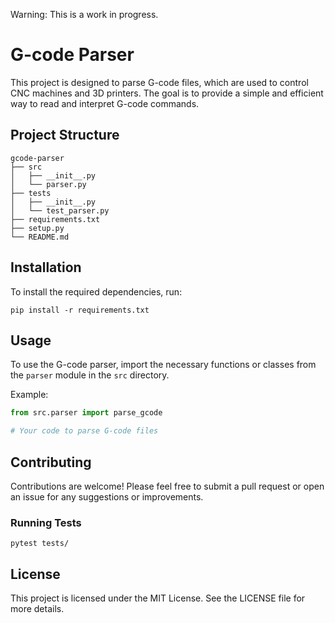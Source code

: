 Warning: This is a work in progress.

# G-code Parser

This project is designed to parse G-code files, which are used to control CNC machines and 3D printers. The goal is to provide a simple and efficient way to read and interpret G-code commands.

## Project Structure

```
gcode-parser
├── src
│   ├── __init__.py
│   └── parser.py
├── tests
│   ├── __init__.py
│   └── test_parser.py
├── requirements.txt
├── setup.py
└── README.md
```

## Installation

To install the required dependencies, run:

```
pip install -r requirements.txt
```

## Usage

To use the G-code parser, import the necessary functions or classes from the `parser` module in the `src` directory.

Example:

```python
from src.parser import parse_gcode

# Your code to parse G-code files
```

## Contributing

Contributions are welcome! Please feel free to submit a pull request or open an
issue for any suggestions or improvements.

### Running Tests

```shell
pytest tests/
```

## License

This project is licensed under the MIT License. See the LICENSE file for more details.
